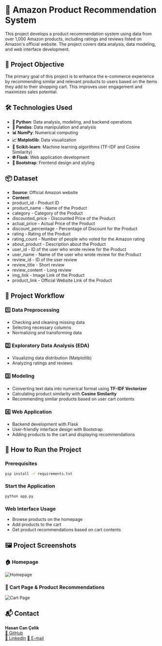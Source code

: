# 🛒 Amazon Product Recommendation System

This project develops a product recommendation system using data from over 1,000 Amazon products, including ratings and reviews listed on Amazon's official website. The project covers data analysis, data modeling, and web interface development.

## 🎯 Project Objective

The primary goal of this project is to enhance the e-commerce experience by recommending similar and relevant products to users based on the items they add to their shopping cart. This improves user engagement and maximizes sales potential.

## 🛠️ Technologies Used

- **📝 Python**: Data analysis, modeling, and backend operations
- **🐼 Pandas**: Data manipulation and analysis
- **📊 NumPy**: Numerical computing
- **📈 Matplotlib**: Data visualization
- **🤖 Scikit-learn**: Machine learning algorithms (TF-IDF and Cosine Similarity)
- **🌐 Flask**: Web application development
- **🎨 Bootstrap**: Frontend design and styling

## 📦 Dataset

- **Source**: Official Amazon website
- **Content**:
- product_id - Product ID
- product_name - Name of the Product
- category - Category of the Product
- discounted_price - Discounted Price of the Product
- actual_price - Actual Price of the Product
- discount_percentage - Percentage of Discount for the Product
- rating - Rating of the Product
- rating_count - Number of people who voted for the Amazon rating
- about_product - Description about the Product
- user_id - ID of the user who wrote review for the Product
- user_name - Name of the user who wrote review for the Product
- review_id - ID of the user review
- review_title - Short review
- review_content - Long review
- img_link - Image Link of the Product
- product_link - Official Website Link of the Product

## 📝 Project Workflow

### 1️⃣ Data Preprocessing
- Checking and cleaning missing data
- Selecting necessary columns
- Normalizing and transforming data

### 2️⃣ Exploratory Data Analysis (EDA)
- Visualizing data distribution (Matplotlib)
- Analyzing ratings and reviews

### 3️⃣ Modeling
- Converting text data into numerical format using **TF-IDF Vectorizer**
- Calculating product similarity with **Cosine Similarity**
- Recommending similar products based on user cart contents

### 4️⃣ Web Application
- Backend development with Flask
- User-friendly interface design with Bootstrap
- Adding products to the cart and displaying recommendations

## 🚀 How to Run the Project

### Prerequisites
```bash
pip install -r requirements.txt
```

### Start the Application
```bash
python app.py
```

### Web Interface Usage
- Browse products on the homepage
- Add products to the cart
- Get product recommendations based on cart contents

## 🖼️ Project Screenshots

### 🏠 Homepage
![Homepage](images/homepage.png)

### 🛒 Cart Page & Product Recommendations
![Cart Page](images/cartpage.png)


## 📬 Contact
**Hasan Can Çelik**  
[🐙 GitHub](https://github.com/HasanCan6241)  
[💼 LinkedIn]([https://www.linkedin.com/in/hasancancelik/](https://www.linkedin.com/in/hasan-can-%C3%A7elik-46950623b))  
[📧 E-mail](mailto:hasancan.celik6241@gmail.com)

